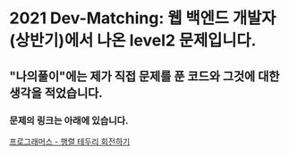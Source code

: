# 2021 Dev-Matching: 웹 백엔드 개발자(상반기)에서 나온 level2 문제입니다.
## "나의풀이"에는 제가 직접 문제를 푼 코드와 그것에 대한 생각을 적었습니다.
### 문제의 링크는 아래에 있습니다.
<a href="https://programmers.co.kr/learn/courses/30/lessons/77485" target="_blank">프로그래머스 - 행렬 테두리 회전하기</a>
